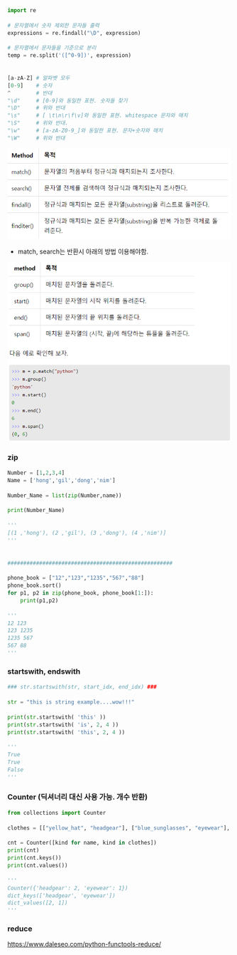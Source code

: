```python
import re

# 문자열에서 숫자 제외한 문자들 출력
expressions = re.findall("\D", expression)

# 문자열에서 문자들을 기준으로 분리
temp = re.split('([^0-9])', expression)


[a-zA-Z] # 알파벳 모두
[0-9]    # 숫자
^		 # 반대
"\d"     # [0-9]와 동일한 표현. 숫자들 찾기
"\D"	 # 위와 반대
"\s"	 # [ \t\n\r\f\v]와 동일한 표현. whitespace 문자와 매치
"\S"	 # 위와 반대.
"\w"	 # [a-zA-Z0-9_]와 동일한 표현. 문자+숫자와 매치
"\W"	 # 위와 반대

```



![image-20201113205341849](images/image-20201113205341849.png)

- match, search는 반환시 아래의 방법 이용해야함.

![image-20201113205320774](images/image-20201113205320774.png)



### zip

```python
Number = [1,2,3,4]
Name = ['hong','gil','dong','nim']

Number_Name = list(zip(Number,name))

print(Number_Name)

'''
[(1 ,'hong'), (2 ,'gil'), (3 ,'dong'), (4 ,'nim')]
'''


####################################################

phone_book = ["12","123","1235","567","88"]
phone_book.sort()
for p1, p2 in zip(phone_book, phone_book[1:]):
    print(p1,p2)

'''
12 123
123 1235
1235 567
567 88
'''
```



### startswith, endswith

```python
### str.startswith(str, start_idx, end_idx) ###

str = "this is string example....wow!!!"

print(str.startswith( 'this' ))
print(str.startswith( 'is', 2, 4 ))
print(str.startswith( 'this', 2, 4 ))

'''
True
True
False
'''
```



### Counter (딕셔너리 대신 사용 가능. 개수 반환)

```python
from collections import Counter

clothes = [["yellow_hat", "headgear"], ["blue_sunglasses", "eyewear"], ["green_turban", "headgear"]]

cnt = Counter([kind for name, kind in clothes])
print(cnt)
print(cnt.keys())
print(cnt.values())

'''
Counter({'headgear': 2, 'eyewear': 1})
dict_keys(['headgear', 'eyewear'])
dict_values([2, 1])
'''
```





### reduce 

https://www.daleseo.com/python-functools-reduce/

